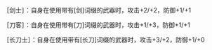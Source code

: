 ［剑士］：自身在使用带有[剑]词缀的武器时，攻击+2/+2，防御+1/+1

［刀客］：自身在使用带有[刀]词缀的武器时，攻击+1/+3，防御+1/+1

［长刀士］：自身在使用带有[长刀]词缀的武器时，攻击+3/+2，防御+1/+0